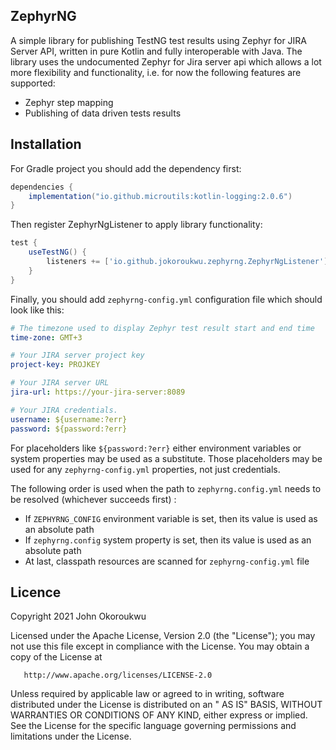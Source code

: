## ZephyrNG

A simple library for publishing TestNG test results using Zephyr for JIRA Server API, written in pure Kotlin and fully
interoperable with Java. The library uses the undocumented Zephyr for Jira server api which allows a lot more
flexibility and functionality, i.e. for now the following features are supported:

- Zephyr step mapping
- Publishing of data driven tests results

## Installation

For Gradle project you should add the dependency first:

```Groovy
dependencies {
    implementation("io.github.microutils:kotlin-logging:2.0.6")
}
```

Then register ZephyrNgListener to apply library functionality:

```Groovy
test {
    useTestNG() {
        listeners += ['io.github.jokoroukwu.zephyrng.ZephyrNgListener']
    }
}
```

Finally, you should add ```zephyrng-config.yml``` configuration file which should look like this:

```YAML
# The timezone used to display Zephyr test result start and end time
time-zone: GMT+3

# Your JIRA server project key
project-key: PROJKEY

# Your JIRA server URL
jira-url: https://your-jira-server:8089

# Your JIRA credentials.
username: ${username:?err}
password: ${password:?err}
```

For placeholders like ```${password:?err}``` either environment variables or system properties may be used as a
substitute. Those placeholders may be used for any ```zephyrng-config.yml``` properties, not just credentials.

The following order is used when the path to ```zephyrng.config.yml``` needs to be resolved (whichever succeeds first) :

- If ```ZEPHYRNG_CONFIG``` environment variable is set, then its value is used as an absolute path
- If ```zephyrng.config``` system property is set, then its value is used as an absolute path
- At last, classpath resources are scanned for ```zephyrng-config.yml``` file

## Licence

Copyright 2021 John Okoroukwu

Licensed under the Apache License, Version 2.0 (the "License"); you may not use this file except in compliance with the
License. You may obtain a copy of the License at

       http://www.apache.org/licenses/LICENSE-2.0

Unless required by applicable law or agreed to in writing, software distributed under the License is distributed on an "
AS IS" BASIS, WITHOUT WARRANTIES OR CONDITIONS OF ANY KIND, either express or implied. See the License for the specific
language governing permissions and limitations under the License.